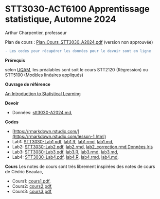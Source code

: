 # STT3030-ACT6100 Apprentissage statistique, Automne 2024

Arthur Charpentier, professeur

Plan de cours : [Plan_Cours_STT3030_A2024.pdf](/docs/Plan_Cours_STT3030_A2024.pdf) (version non approuvée)

```diff
- Les codes pour récupérer les données pour le devoir sont en ligne
```

**Prérequis**

selon [UQAM](https://etudier.uqam.ca/cours?sigle=STT3030), les préalables sont soit le cours STT2120 (Régression) ou STT5100 (Modèles linéaires appliqués)

**Ouvrage de référence**

[An Introduction to Statistical Learning](https://hastie.su.domains/ISLR2/ISLRv2_corrected_June_2023.pdf.download.html)

**Devoir**

* Données: [stt3030-A2024.md](/devoir/stt3030-A2024.md),

**Codes**
* [https://rmarkdown.rstudio.com/](https://rmarkdown.rstudio.com/lesson-1.html)
* Lab1: [STT3030-Lab1.pdf](/lab/STT3030-Lab1.pdf), [lab1.R](/lab/lab1.R), [lab1.rmd](/lab/lab1.rmd), [lab1.md](/lab/lab1.md),
* Lab2: [STT3030-Lab2.pdf](/lab/lab2_correction.pdf), [lab2.rmd](/lab/lab2.Rmd), [lab2_correction.rmd](/lab/lab2_correction.Rmd),[Données Iris](/lab/iris.zip)
* Lab3: [STT3030-Lab3.pdf](/lab/STT3030-Lab3.pdf), [lab3.R](/lab/lab3.R), [lab3.rmd](/lab/lab3.rmd), [lab3.md](/lab/lab3.md),
* Lab4: [STT3030-Lab4.pdf](/lab/STT3030-Lab4.pdf), [lab4.R](/lab/lab4.R), [lab4.rmd](/lab/lab4.rmd), [lab4.md](/lab/lab4.md), 

**Cours**
Les notes de cours sont très librement inspirées des notes de cours de Cédric Beaulac,
* Cours1: [cours1.pdf](/docs/STT3030-1.pdf),
* Cours2: [cours2.pdf](/docs/STT3030-2.pdf),
* Cours3: [cours3.pdf](/docs/STT3030-3.pdf),
